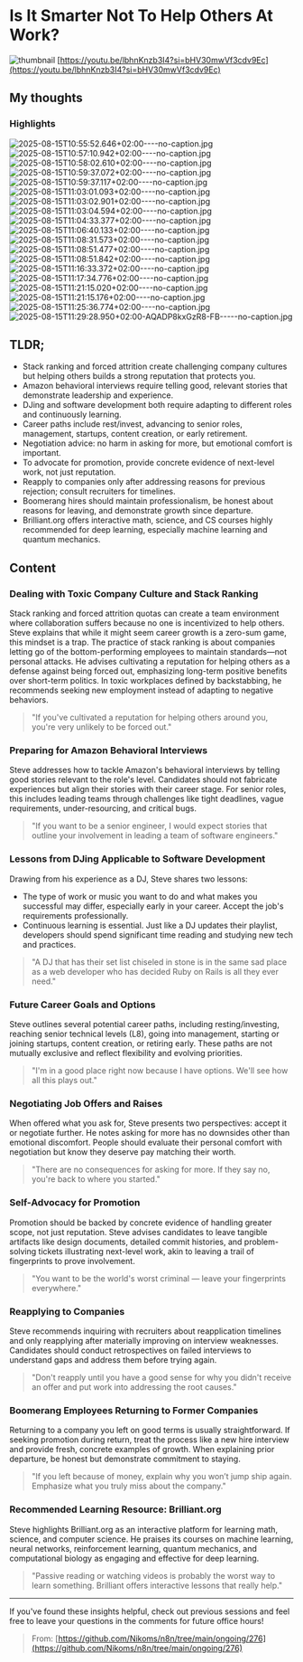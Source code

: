 # Is It Smarter Not To Help Others At Work?
![thumbnail](https://i.ytimg.com/vi/lbhnKnzb3I4/maxresdefault.jpg)
[https://youtu.be/lbhnKnzb3I4?si=bHV30mwVf3cdv9Ec](https://youtu.be/lbhnKnzb3I4?si=bHV30mwVf3cdv9Ec)

## My thoughts

 
### Highlights

![2025-08-15T10:55:52.646+02:00----no-caption.jpg](https://github.com/Nikoms/n8n/blob/main/ongoing/276/photos/2025-08-15T10:55:52.646%2B02:00----no-caption.jpg)
![2025-08-15T10:57:10.942+02:00----no-caption.jpg](https://github.com/Nikoms/n8n/blob/main/ongoing/276/photos/2025-08-15T10:57:10.942%2B02:00----no-caption.jpg)
![2025-08-15T10:58:02.610+02:00----no-caption.jpg](https://github.com/Nikoms/n8n/blob/main/ongoing/276/photos/2025-08-15T10:58:02.610%2B02:00----no-caption.jpg)
![2025-08-15T10:59:37.072+02:00----no-caption.jpg](https://github.com/Nikoms/n8n/blob/main/ongoing/276/photos/2025-08-15T10:59:37.072%2B02:00----no-caption.jpg)
![2025-08-15T10:59:37.117+02:00----no-caption.jpg](https://github.com/Nikoms/n8n/blob/main/ongoing/276/photos/2025-08-15T10:59:37.117%2B02:00----no-caption.jpg)
![2025-08-15T11:03:01.093+02:00----no-caption.jpg](https://github.com/Nikoms/n8n/blob/main/ongoing/276/photos/2025-08-15T11:03:01.093%2B02:00----no-caption.jpg)
![2025-08-15T11:03:02.901+02:00----no-caption.jpg](https://github.com/Nikoms/n8n/blob/main/ongoing/276/photos/2025-08-15T11:03:02.901%2B02:00----no-caption.jpg)
![2025-08-15T11:03:04.594+02:00----no-caption.jpg](https://github.com/Nikoms/n8n/blob/main/ongoing/276/photos/2025-08-15T11:03:04.594%2B02:00----no-caption.jpg)
![2025-08-15T11:04:33.377+02:00----no-caption.jpg](https://github.com/Nikoms/n8n/blob/main/ongoing/276/photos/2025-08-15T11:04:33.377%2B02:00----no-caption.jpg)
![2025-08-15T11:06:40.133+02:00----no-caption.jpg](https://github.com/Nikoms/n8n/blob/main/ongoing/276/photos/2025-08-15T11:06:40.133%2B02:00----no-caption.jpg)
![2025-08-15T11:08:31.573+02:00----no-caption.jpg](https://github.com/Nikoms/n8n/blob/main/ongoing/276/photos/2025-08-15T11:08:31.573%2B02:00----no-caption.jpg)
![2025-08-15T11:08:51.477+02:00----no-caption.jpg](https://github.com/Nikoms/n8n/blob/main/ongoing/276/photos/2025-08-15T11:08:51.477%2B02:00----no-caption.jpg)
![2025-08-15T11:08:51.842+02:00----no-caption.jpg](https://github.com/Nikoms/n8n/blob/main/ongoing/276/photos/2025-08-15T11:08:51.842%2B02:00----no-caption.jpg)
![2025-08-15T11:16:33.372+02:00----no-caption.jpg](https://github.com/Nikoms/n8n/blob/main/ongoing/276/photos/2025-08-15T11:16:33.372%2B02:00----no-caption.jpg)
![2025-08-15T11:17:34.776+02:00----no-caption.jpg](https://github.com/Nikoms/n8n/blob/main/ongoing/276/photos/2025-08-15T11:17:34.776%2B02:00----no-caption.jpg)
![2025-08-15T11:21:15.020+02:00----no-caption.jpg](https://github.com/Nikoms/n8n/blob/main/ongoing/276/photos/2025-08-15T11:21:15.020%2B02:00----no-caption.jpg)
![2025-08-15T11:21:15.176+02:00----no-caption.jpg](https://github.com/Nikoms/n8n/blob/main/ongoing/276/photos/2025-08-15T11:21:15.176%2B02:00----no-caption.jpg)
![2025-08-15T11:25:36.774+02:00----no-caption.jpg](https://github.com/Nikoms/n8n/blob/main/ongoing/276/photos/2025-08-15T11:25:36.774%2B02:00----no-caption.jpg)
![2025-08-15T11:29:28.950+02:00-AQADP8kxGzR8-FB-----no-caption.jpg](https://github.com/Nikoms/n8n/blob/main/ongoing/276/photos/2025-08-15T11:29:28.950%2B02:00-AQADP8kxGzR8-FB-----no-caption.jpg)

## TLDR;
- Stack ranking and forced attrition create challenging company cultures but helping others builds a strong reputation that protects you.
- Amazon behavioral interviews require telling good, relevant stories that demonstrate leadership and experience.
- DJing and software development both require adapting to different roles and continuously learning.
- Career paths include rest/invest, advancing to senior roles, management, startups, content creation, or early retirement.
- Negotiation advice: no harm in asking for more, but emotional comfort is important.
- To advocate for promotion, provide concrete evidence of next-level work, not just reputation.
- Reapply to companies only after addressing reasons for previous rejection; consult recruiters for timelines.
- Boomerang hires should maintain professionalism, be honest about reasons for leaving, and demonstrate growth since departure.
- Brilliant.org offers interactive math, science, and CS courses highly recommended for deep learning, especially machine learning and quantum mechanics.



## Content

### Dealing with Toxic Company Culture and Stack Ranking
Stack ranking and forced attrition quotas can create a team environment where collaboration suffers because no one is incentivized to help others. Steve explains that while it might seem career growth is a zero-sum game, this mindset is a trap. The practice of stack ranking is about companies letting go of the bottom-performing employees to maintain standards—not personal attacks. He advises cultivating a reputation for helping others as a defense against being forced out, emphasizing long-term positive benefits over short-term politics. In toxic workplaces defined by backstabbing, he recommends seeking new employment instead of adapting to negative behaviors.

> "If you've cultivated a reputation for helping others around you, you're very unlikely to be forced out."

### Preparing for Amazon Behavioral Interviews
Steve addresses how to tackle Amazon's behavioral interviews by telling good stories relevant to the role's level. Candidates should not fabricate experiences but align their stories with their career stage. For senior roles, this includes leading teams through challenges like tight deadlines, vague requirements, under-resourcing, and critical bugs.

> "If you want to be a senior engineer, I would expect stories that outline your involvement in leading a team of software engineers."

### Lessons from DJing Applicable to Software Development
Drawing from his experience as a DJ, Steve shares two lessons:
- The type of work or music you want to do and what makes you successful may differ, especially early in your career. Accept the job's requirements professionally.
- Continuous learning is essential. Just like a DJ updates their playlist, developers should spend significant time reading and studying new tech and practices.

> "A DJ that has their set list chiseled in stone is in the same sad place as a web developer who has decided Ruby on Rails is all they ever need."

### Future Career Goals and Options
Steve outlines several potential career paths, including resting/investing, reaching senior technical levels (L8), going into management, starting or joining startups, content creation, or retiring early. These paths are not mutually exclusive and reflect flexibility and evolving priorities.

> "I'm in a good place right now because I have options. We'll see how all this plays out."

### Negotiating Job Offers and Raises
When offered what you ask for, Steve presents two perspectives: accept it or negotiate further. He notes asking for more has no downsides other than emotional discomfort. People should evaluate their personal comfort with negotiation but know they deserve pay matching their worth.

> "There are no consequences for asking for more. If they say no, you're back to where you started."

### Self-Advocacy for Promotion
Promotion should be backed by concrete evidence of handling greater scope, not just reputation. Steve advises candidates to leave tangible artifacts like design documents, detailed commit histories, and problem-solving tickets illustrating next-level work, akin to leaving a trail of fingerprints to prove involvement.

> "You want to be the world's worst criminal — leave your fingerprints everywhere."

### Reapplying to Companies
Steve recommends inquiring with recruiters about reapplication timelines and only reapplying after materially improving on interview weaknesses. Candidates should conduct retrospectives on failed interviews to understand gaps and address them before trying again.

> "Don't reapply until you have a good sense for why you didn't receive an offer and put work into addressing the root causes."

### Boomerang Employees Returning to Former Companies
Returning to a company you left on good terms is usually straightforward. If seeking promotion during return, treat the process like a new hire interview and provide fresh, concrete examples of growth. When explaining prior departure, be honest but demonstrate commitment to staying.

> "If you left because of money, explain why you won’t jump ship again. Emphasize what you truly miss about the company."

### Recommended Learning Resource: Brilliant.org
Steve highlights Brilliant.org as an interactive platform for learning math, science, and computer science. He praises its courses on machine learning, neural networks, reinforcement learning, quantum mechanics, and computational biology as engaging and effective for deep learning.

> "Passive reading or watching videos is probably the worst way to learn something. Brilliant offers interactive lessons that really help."

---

If you've found these insights helpful, check out previous sessions and feel free to leave your questions in the comments for future office hours!




> From: [https://github.com/Nikoms/n8n/tree/main/ongoing/276](https://github.com/Nikoms/n8n/tree/main/ongoing/276)